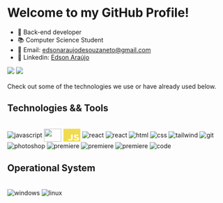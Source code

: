 # Welcome to my GitHub Profile! 

- 🔰 Back-end developer
- 📚 Computer Science Student
- 📩 Email: edsonaraujodesouzaneto@gmail.com
- 📩 Linkedin: [Edson Araújo](https://www.linkedin.com/in/edsonaraujobr)

<div>
  <img height="180em" src="https://github-readme-stats.vercel.app/api?username=edsonaraujobr&show_icons=true&theme=transparent">
    <img height="180em" src="https://github-readme-stats.vercel.app/api/top-langs/?username=edsonaraujobr&layout=compact&show_icons=true&theme=transparent">
</div>

<br>
Check out some of the technologies we use or have already used below.

## Technologies && Tools

<div style="display: inline_block"><br>
  
  <img align="center" alt="javascript" height="30" width="40" src="https://cdn.jsdelivr.net/gh/devicons/devicon@latest/icons/java/java-original.svg" />
 
  <img  align="center" height="30" width="40"  src="https://cdn.jsdelivr.net/gh/devicons/devicon@latest/icons/spring/spring-original.svg" />
                   
  <img align="center" alt="javascript" height="30" width="40" src="https://raw.githubusercontent.com/devicons/devicon/master/icons/javascript/javascript-plain.svg">
  <img align="center" alt="react" height="30" width="40" src="https://cdn.jsdelivr.net/gh/devicons/devicon@latest/icons/react/react-original.svg" />
  <img align="center" alt="react" height="30" width="40" src="https://cdn.jsdelivr.net/gh/devicons/devicon@latest/icons/mysql/mysql-original-wordmark.svg" />
  <img align="center" alt="html" height="30" width="40" src="https://cdn.jsdelivr.net/gh/devicons/devicon/icons/html5/html5-original.svg">
  <img align="center" alt="css" height="30" width="40" src="https://cdn.jsdelivr.net/gh/devicons/devicon/icons/css3/css3-original.svg">
  <img align="center" alt="tailwind" height="30" width="40" src="https://cdn.jsdelivr.net/gh/devicons/devicon@latest/icons/tailwindcss/tailwindcss-original.svg" > 
 <img align="center" alt="git" height="30" width="40" src="https://cdn.jsdelivr.net/gh/devicons/devicon/icons/git/git-original.svg">
  <img align="center" alt="photoshop" height="30" width="40" src="https://cdn.jsdelivr.net/gh/devicons/devicon/icons/photoshop/photoshop-plain.svg">
 <img align="center" alt="premiere" height="30" width="40" src="https://cdn.jsdelivr.net/gh/devicons/devicon/icons/premierepro/premierepro-original.svg">
 
  <img align="center" alt="premiere" height="30" width="40" src="https://cdn.jsdelivr.net/gh/devicons/devicon@latest/icons/docker/docker-original.svg" />
          
  <img align="center" alt="premiere" height="30" width="40"  src="https://cdn.jsdelivr.net/gh/devicons/devicon@latest/icons/nodejs/nodejs-original.svg" />
          
  <img align="center" alt="code" height="30" width="40" src="https://cdn.jsdelivr.net/gh/devicons/devicon@latest/icons/vscode/vscode-original.svg" />
          
</div>

## Operational System
<div style="display: inline_block"><br>
  
  <img align="center" alt="windows" height="30" width="40" src="https://cdn.jsdelivr.net/gh/devicons/devicon@latest/icons/windows11/windows11-original.svg" />
  
  <img align="center" alt="linux" height="30" width="40" src="https://cdn.jsdelivr.net/gh/devicons/devicon@latest/icons/linux/linux-original.svg" />
          
          
</div>
